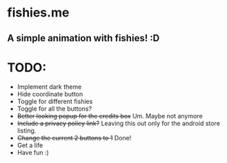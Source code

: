 # fishies.me
A simple animation with fishies! :D
---

# TODO:

* Implement dark theme
* Hide coordinate button
* Toggle for different fishies
* Toggle for all the buttons?
* ~~Better looking popup for the credits box~~ Um. Maybe not anymore
* ~~Include a privacy policy link?~~ Leaving this out only for the android store listing.
* ~~Change the current 2 buttons to 1~~ Done!
* Get a life
* Have fun :)
